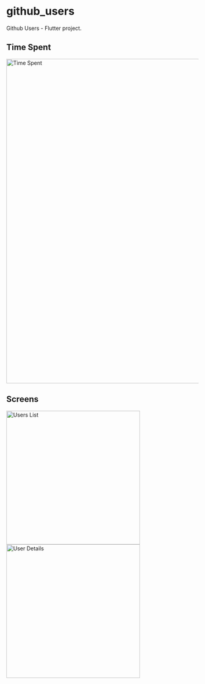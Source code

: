 # github_users

Github Users - Flutter project.

## Time Spent
<img width="850" alt="Time Spent" src="https://user-images.githubusercontent.com/29410722/156187759-c15aed61-7f21-4d0e-861b-fc5c3909eeb4.png">

## Screens
<div style="display:inline-block;">
  <img width="350" alt="Users List" src="https://user-images.githubusercontent.com/29410722/156187927-34d375cf-ac56-4c2f-8bc1-522ee71ec982.png">
  <img width="350" alt="User Details" src="https://user-images.githubusercontent.com/29410722/156187937-467a2082-cb05-4e10-985e-8400cccf0182.png">
</div>
